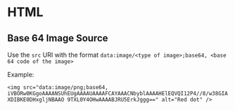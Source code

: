 # HTML

## Base 64 Image Source

Use the `src` URI with the format `data:image/<type of image>;base64, <base 64 code of the image>`

Example:

``
<img src="data:image/png;base64, iVBORw0KGgoAAAANSUhEUgAAAAUAAAAFCAYAAACNbyblAAAAHElEQVQI12P4//8/w38GIAXDIBKE0DHxgljNBAAO
    9TXL0Y4OHwAAAABJRU5ErkJggg==" alt="Red dot" />
``



